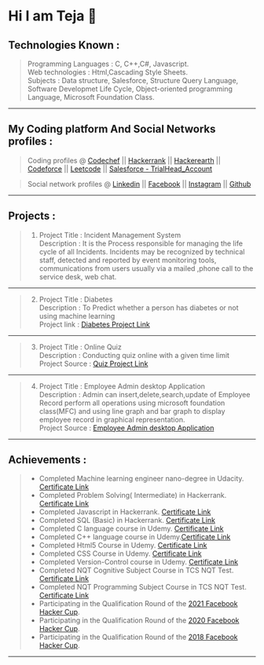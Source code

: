 # Hi I am Teja 👋

<!--
**tejaanuchuri/tejaanuchuri** is a ✨ _special_ ✨ repository because its `README.md` (this file) appears on your GitHub profile.

Here are some ideas to get you started:

- 🔭 I’m currently working on ...
- 🌱 I’m currently learning ...
- 👯 I’m looking to collaborate on ...
- 🤔 I’m looking for help with ...
- 💬 Ask me about ...
- 📫 How to reach me: ...
- 😄 Pronouns: ...
- ⚡ Fun fact: ...
-->
Technologies Known : 
------------------------------------------------------------------------------------------------------------------------------------------------------------------------
> Programming Languages  : C, C++,C#, Javascript. <br/>
> Web technologies       : Html,Cascading Style Sheets. <br/>
> Subjects               : Data structure, Salesforce, Structure Query Language, Software Developmet Life Cycle, Object-oriented programming Language, Microsoft Foundation Class.
------------------------------------------------------------------------------------------------------------------------------------------------------------------------


My Coding platform And Social Networks profiles :
------------------------------------------------------------------------------------------------------------------------------------------------------------------------
> Coding profiles      @    [Codechef](https://www.codechef.com/users/tejaanuchuri)   ||  [Hackerrank](https://www.hackerrank.com/315175710010_CSE?hr_r=1)   || [Hackerearth](https://www.hackerearth.com/@tejaanuchuri)    ||    [Codeforce](https://codeforces.com/profile/tejaanuchuri)   ||   [Leetcode](https://leetcode.com/tejaanuchuri/)  || [Salesforce - TrialHead_Account](https://trailblazer.me/id/anuchuriteja) 

> Social network profiles @ [Linkedin](https://www.linkedin.com/in/tejaanuchuri/)    ||     [Facebook](https://www.facebook.com/ANUCHURITEJA/)    ||   [Instagram](https://www.instagram.com/teja_anuchuri/)   || [Github](https://github.com/tejaanuchuri)
------------------------------------------------------------------------------------------------------------------------------------------------------------------------



Projects :
------------------------------------------------------------------------------------------------------------------------------------------------------------------------
 > 1. Project Title  : Incident Management System 
 ><br/>Description   : It is the Process responsible for managing the life cycle of all Incidents. Incidents may be recognized by technical staff, detected and reported by event monitoring tools, communications from users usually via a mailed ,phone call to the service desk, web chat.    
------------------------------------------------------------------------------------------------------------------------------------------------------------------------
> 2. Project Title   : Diabetes
><br/>Description    : To Predict whether a person has diabetes or not using machine learning
><br/>Project link   : [Diabetes Project Link](https://github.com/tejaanuchuri/Diabetes)
------------------------------------------------------------------------------------------------------------------------------------------------------------------------   
> 3. Project Title   : Online Quiz
><br/>Description    : Conducting quiz online with a given time limit
><br/>Project Source : [Quiz Project Link](https://github.com/tejaanuchuri/Quiz)
------------------------------------------------------------------------------------------------------------------------------------------------------------------------
 
> 4. Project Title   : Employee Admin desktop Application
><br/>Description    : Admin can insert,delete,search,update of Employee Record perform all operations using microsoft foundation class(MFC) and using line graph and bar     graph to display employee record in graphical representation.
><br/>Project Source : [Employee Admin desktop Application](https://github.com/tejaanuchuri/Employee-Admin-App)
------------------------------------------------------------------------------------------------------------------------------------------------------------------------
   
   
Achievements :
------------------------------------------------------------------------------------------------------------------------------------------------------------------------
> - Completed Machine learning engineer nano-degree in Udacity. [Certificate Link](https://graduation.udacity.com/confirm/RKP9PFUV)
> - Completed Problem Solving( Intermediate) in Hackerrank. [Certificate Link](https://www.hackerrank.com/certificates/9438053a370d)
> - Completed Javascript in Hackerrank. [Certificate Link](https://www.hackerrank.com/certificates/6825b358ba6d)
> - Completed SQL (Basic) in Hackerrank. [Certificate Link](https://www.hackerrank.com/certificates/eb3ecf27f700)
> - Completed C language course in Udemy. [Certificate Link](https://udemy-certificate.s3.amazonaws.com/image/UC-44d4ada6-cbdb-42f5-b404-98e62d716c38.jpg)
> - Completed C++ language course in Udemy.[Certificate Link](https://udemy-certificate.s3.amazonaws.com/pdf/UC-30a939af-35a2-4126-898e-c892914d64fd.pdf)
> - Completed Html5 Course in Udemy. [Certificate Link](https://udemy-certificate.s3.amazonaws.com/pdf/UC-e0f1c7f2-1a0b-42ad-ad15-069769f48dc8.pdf)
> - Completed CSS Course in Udemy. [Certificate Link](https://udemy-certificate.s3.amazonaws.com/pdf/UC-6da0e830-e20b-454e-9b27-fdde3fcb7618.pdf)
> - Completed Version-Control course in Udemy. [Certificate Link](https://udemy-certificate.s3.amazonaws.com/pdf/UC-aea1b426-bec6-40f2-81ff-cdf75fbdc015.pdf)
> - Completed NQT Cognitive Subject Course in TCS NQT Test. [Certificate Link](https://drive.google.com/file/d/1ZkcfIRRqJ1Z35bBcAPUXpxlK3QKTk5Ug/view?usp=sharing)
> - Completed NQT Programming Subject Course in TCS NQT Test. [Certificate Link](https://drive.google.com/file/d/1J40U1Jzg128uQ-hdi7yv25qZIrf0hquN/view?usp=sharing)
> - Participating in the Qualification Round of the [2021 Facebook Hacker Cup](https://www.facebook.com/codingcompetitions/hacker-cup/2021/certificate/711797262986024).
> - Participating in the Qualification Round of the [2020 Facebook Hacker Cup](https://www.facebook.com/codingcompetitions/hacker-cup/2020/certificate/711797262986024).
> - Participating in the Qualification Round of the [2018 Facebook Hacker Cup](https://www.facebook.com/codingcompetitions/hacker-cup/2019/certificate/711797262986024).
------------------------------------------------------------------------------------------------------------------------------------------------------------------------

